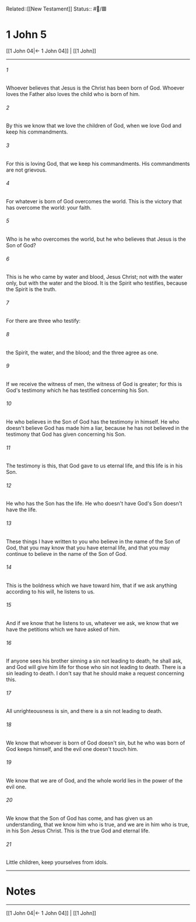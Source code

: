 Related::[[New Testament]]
Status:: #📖/🟥
# 1 John 5

[[1 John 04|← 1 John 04]] | [[1 John]]
***



###### 1 
Whoever believes that Jesus is the Christ has been born of God. Whoever loves the Father also loves the child who is born of him. 

###### 2 
By this we know that we love the children of God, when we love God and keep his commandments. 

###### 3 
For this is loving God, that we keep his commandments. His commandments are not grievous. 

###### 4 
For whatever is born of God overcomes the world. This is the victory that has overcome the world: your faith. 

###### 5 
Who is he who overcomes the world, but he who believes that Jesus is the Son of God? 

###### 6 
This is he who came by water and blood, Jesus Christ; not with the water only, but with the water and the blood. It is the Spirit who testifies, because the Spirit is the truth. 

###### 7 
For there are three who testify: 

###### 8 
the Spirit, the water, and the blood; and the three agree as one. 

###### 9 
If we receive the witness of men, the witness of God is greater; for this is God's testimony which he has testified concerning his Son. 

###### 10 
He who believes in the Son of God has the testimony in himself. He who doesn't believe God has made him a liar, because he has not believed in the testimony that God has given concerning his Son. 

###### 11 
The testimony is this, that God gave to us eternal life, and this life is in his Son. 

###### 12 
He who has the Son has the life. He who doesn't have God's Son doesn't have the life. 

###### 13 
These things I have written to you who believe in the name of the Son of God, that you may know that you have eternal life, and that you may continue to believe in the name of the Son of God. 

###### 14 
This is the boldness which we have toward him, that if we ask anything according to his will, he listens to us. 

###### 15 
And if we know that he listens to us, whatever we ask, we know that we have the petitions which we have asked of him. 

###### 16 
If anyone sees his brother sinning a sin not leading to death, he shall ask, and God will give him life for those who sin not leading to death. There is a sin leading to death. I don't say that he should make a request concerning this. 

###### 17 
All unrighteousness is sin, and there is a sin not leading to death. 

###### 18 
We know that whoever is born of God doesn't sin, but he who was born of God keeps himself, and the evil one doesn't touch him. 

###### 19 
We know that we are of God, and the whole world lies in the power of the evil one. 

###### 20 
We know that the Son of God has come, and has given us an understanding, that we know him who is true, and we are in him who is true, in his Son Jesus Christ. This is the true God and eternal life. 

###### 21 
Little children, keep yourselves from idols.

---
# Notes


***
[[1 John 04|← 1 John 04]] | [[1 John]]
